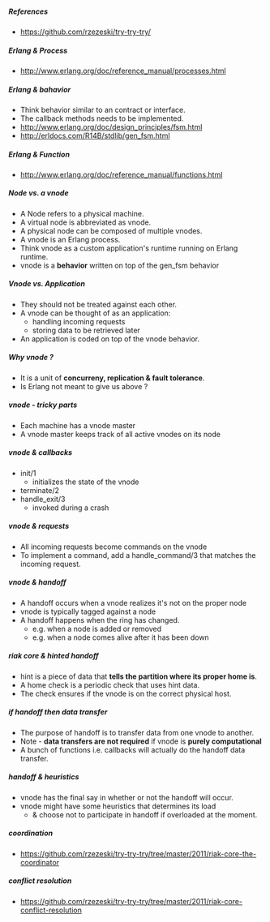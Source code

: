 ##### References
- https://github.com/rzezeski/try-try-try/


##### Erlang & Process
- http://www.erlang.org/doc/reference_manual/processes.html


##### Erlang & bahavior
- Think behavior similar to an contract or interface.
- The callback methods needs to be implemented.
- http://www.erlang.org/doc/design_principles/fsm.html
- http://erldocs.com/R14B/stdlib/gen_fsm.html


##### Erlang & Function
- http://www.erlang.org/doc/reference_manual/functions.html


##### Node vs. a vnode
- A Node refers to a physical machine.
- A virtual node is abbreviated as vnode.
- A physical node can be composed of multiple vnodes.
- A vnode is an Erlang process.
- Think vnode as a custom application's runtime running on Erlang runtime.
- vnode is a **behavior** written on top of the gen_fsm behavior

##### Vnode vs. Application
- They should not be treated against each other.
- A vnode can be thought of as an application:
  - handling incoming requests
  - storing data to be retrieved later
- An application is coded on top of the vnode behavior.

##### Why vnode ?
- It is a unit of **concurreny, replication & fault tolerance**.
- Is Erlang not meant to give us above ?


##### vnode - tricky parts
- Each machine has a vnode master
- A vnode master keeps track of all active vnodes on its node


##### vnode & callbacks
- init/1
  - initializes the state of the vnode
- terminate/2
- handle_exit/3
  - invoked during a crash


##### vnode & requests
- All incoming requests become commands on the vnode
- To implement a command, add a handle_command/3 that matches the incoming request.

##### vnode & handoff
- A handoff occurs when a vnode realizes it's not on the proper node
- vnode is typically tagged against a node
- A handoff happens when the ring has changed.
  - e.g. when a node is added or removed
  - e.g. when a node comes alive after it has been down

##### riak core & hinted handoff
- hint is a piece of data that **tells the partition where its proper home is**.
- A home check is a periodic check that uses hint data.
- The check ensures if the vnode is on the correct physical host.

##### if handoff then data transfer
- The purpose of handoff is to transfer data from one vnode to another.
- Note - **data transfers are not required** if vnode is **purely computational**
- A bunch of functions i.e. callbacks will actually do the handoff data transfer.


##### handoff & heuristics
- vnode has the final say in whether or not the handoff will occur.
- vnode might have some heuristics that determines its load
  - & choose not to participate in handoff if overloaded at the moment.


##### coordination
- https://github.com/rzezeski/try-try-try/tree/master/2011/riak-core-the-coordinator

##### conflict resolution
- https://github.com/rzezeski/try-try-try/tree/master/2011/riak-core-conflict-resolution
